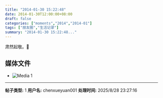 ```yaml
---
title: "2014-01-30 15:22:48"
date: 2014-01-30T12:00:00+08:00
draft: false
categories: ["moments","2014","2014-01"]
tags: ["朋友圈","生活记录"]
summary: "2014-01-30 15:22:48..."
---
```


肃然起敬。

## 媒体文件

- ![Media 1](/Moments/photos/2014-01-30/201401301522480.jpg)

---

**帖子类型:** 1
**用户名:** chenxueyuan001
**处理时间:** 2025/8/28 23:27:16
